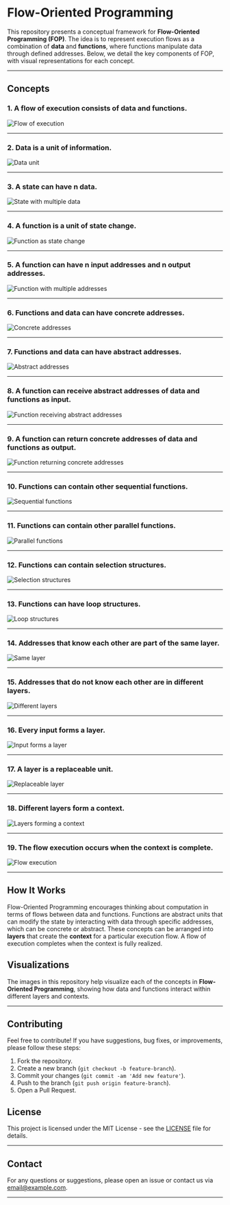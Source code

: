 # Flow-Oriented Programming

This repository presents a conceptual framework for **Flow-Oriented Programming (FOP)**. The idea is to represent execution flows as a combination of **data** and **functions**, where functions manipulate data through defined addresses. Below, we detail the key components of FOP, with visual representations for each concept.

---

## Concepts

### 1. A flow of execution consists of data and functions.  
![Flow of execution](path/to/image1.png)

---

### 2. Data is a unit of information.  
![Data unit](path/to/image2.png)

---

### 3. A state can have n data.  
![State with multiple data](path/to/image3.png)

---

### 4. A function is a unit of state change.  
![Function as state change](path/to/image4.png)

---

### 5. A function can have n input addresses and n output addresses.  
![Function with multiple addresses](path/to/image5.png)

---

### 6. Functions and data can have concrete addresses.  
![Concrete addresses](path/to/image6.png)

---

### 7. Functions and data can have abstract addresses.  
![Abstract addresses](path/to/image7.png)

---

### 8. A function can receive abstract addresses of data and functions as input.  
![Function receiving abstract addresses](path/to/image8.png)

---

### 9. A function can return concrete addresses of data and functions as output.  
![Function returning concrete addresses](path/to/image9.png)

---

### 10. Functions can contain other sequential functions.  
![Sequential functions](path/to/image10.png)

---

### 11. Functions can contain other parallel functions.  
![Parallel functions](path/to/image11.png)

---

### 12. Functions can contain selection structures.  
![Selection structures](path/to/image12.png)

---

### 13. Functions can have loop structures.  
![Loop structures](path/to/image13.png)

---

### 14. Addresses that know each other are part of the same layer.  
![Same layer](path/to/image14.png)

---

### 15. Addresses that do not know each other are in different layers.  
![Different layers](path/to/image15.png)

---

### 16. Every input forms a layer.  
![Input forms a layer](path/to/image16.png)

---

### 17. A layer is a replaceable unit.  
![Replaceable layer](path/to/image17.png)

---

### 18. Different layers form a context.  
![Layers forming a context](path/to/image18.png)

---

### 19. The flow execution occurs when the context is complete.  
![Flow execution](path/to/image19.png)

---

## How It Works

Flow-Oriented Programming encourages thinking about computation in terms of flows between data and functions. Functions are abstract units that can modify the state by interacting with data through specific addresses, which can be concrete or abstract. These concepts can be arranged into **layers** that create the **context** for a particular execution flow. A flow of execution completes when the context is fully realized.

## Visualizations

The images in this repository help visualize each of the concepts in **Flow-Oriented Programming**, showing how data and functions interact within different layers and contexts.

---

## Contributing

Feel free to contribute! If you have suggestions, bug fixes, or improvements, please follow these steps:

1. Fork the repository.
2. Create a new branch (`git checkout -b feature-branch`).
3. Commit your changes (`git commit -am 'Add new feature'`).
4. Push to the branch (`git push origin feature-branch`).
5. Open a Pull Request.

## License

This project is licensed under the MIT License - see the [LICENSE](LICENSE) file for details.

---

## Contact

For any questions or suggestions, please open an issue or contact us via [email@example.com](mailto:email@example.com).

---
